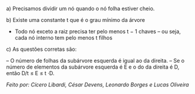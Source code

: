 a) Precisamos dividir um nó quando o nó folha estiver cheio.

b) Existe uma constante t que é o grau mínimo da árvore
- Todo nó exceto a raiz precisa ter pelo menos t − 1 chaves
– ou seja, cada nó interno tem pelo menos t filhos

c) As questões corretas são:

– O número de folhas da subárvore esquerda é igual ao da direita.
– Se o número de elementos da subárvore esquerda é E e o do da direita é D, então D/t ≤ E ≤ t ·D.

*Feito por: Cícero Libardi, César Devens, Leonardo Borges e Lucas Oliveira*